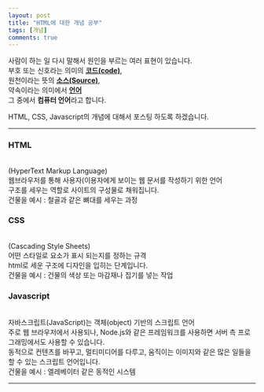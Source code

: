 ```yaml
---
layout: post
title: "HTML에 대한 개념 공부"
tags: [개념]
comments: true
---
```


사람이 하는 일
다시 말해서
원인을 부르는 여러 표현이 있습니다.<br>
부호 또는 신호라는 의미의 <strong><u>코드(code)</u></strong>, <br>
원천이라는 뜻의 <strong><u>소스(Source)</u></strong>, <br>
약속이라는 의미에서 <strong><u>언어</u></strong> <br>
그 중에서 <strong>컴퓨터 언어</strong>라고 합니다.

HTML, CSS, Javascript의 개념에 대해서 포스팅 하도록 하겠습니다.

---   
  <p>
  
  ### HTML
  
  <br>
  (HyperText Markup Language)<br>
  웹브라우저를 통해 사용자(이용자에게 보이는 웹 문서를 작성하기 위한 언어<br>
  구조를 세우는 역할로 사이트의 구성물로 채워집니다.<br>
  건물을 예시 : 철골과 같은 뼈대를 세우는 과정<br>
  
  </p>
  <p>
  
  ### CSS
  
  <br>
  (Cascading Style Sheets)<br>
  어떤 스타일로 요소가 표시 되는지를 정하는 규격<br>
  html로 세운 구조에 디자인을 입히는 단계입니다.<br>
  건물을 예시 : 건물의 색상 또는 마감재나 집기를 넣는 작업<br>
  
   </p>
   <p>
   
  ### Javascript
  
  <br>
  자바스크립트(JavaScript)는 객체(object) 기반의 스크립트 언어<br>
  주로 웹 브라우저에서 사용되나, Node.js와 같은 프레임워크를 사용하면 서버 측 프로그래밍에서도 사용할 수 있습니다.<br>
  동적으로 컨텐츠를 바꾸고, 멀티미디어를 다루고, 움직이는 이미지와 같은 많은 일들을 할 수 있는 스크립트 언어입니다.<br>
  건물을 예시 : 엘레베이터 같은 동적인 시스템<br>
  </p>
    
---
